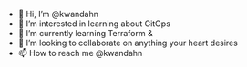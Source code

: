 - 👋 Hi, I’m @kwandahn
- 👀 I’m interested in learning about GitOps
- 🌱 I’m currently learning Terraform &
- 💞️ I’m looking to collaborate on anything your heart desires
- 📫 How to reach me @kwandahn

<!---
kwandahn/kwandahn is a ✨ special ✨ repository because its `README.md` (this file) appears on your GitHub profile.
You can click the Preview link to take a look at your changes.
--->
